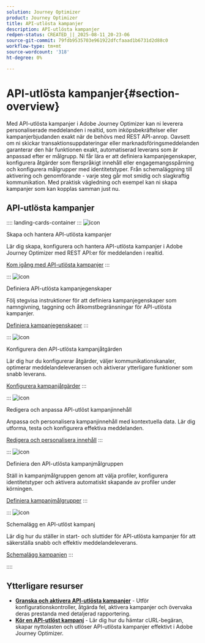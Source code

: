 ```yaml
---
solution: Journey Optimizer
product: Journey Optimizer
title: API-utlösta kampanjer
description: API-utlösta kampanjer
redpen-status: CREATED_||_2025-08-11_20-23-06
source-git-commit: 79fdb9535703e961922dfcfaaad1b6731d2d88c0
workflow-type: tm+mt
source-wordcount: '318'
ht-degree: 0%

---
```



# API-utlösta kampanjer{#section-overview}

Med API-utlösta kampanjer i Adobe Journey Optimizer kan ni leverera personaliserade meddelanden i realtid, som inköpsbekräftelser eller kampanjerbjudanden exakt när de behövs med REST API-anrop. Oavsett om ni skickar transaktionsuppdateringar eller marknadsföringsmeddelanden garanterar den här funktionen exakt, automatiserad leverans som är anpassad efter er målgrupp. Ni får lära er att definiera kampanjegenskaper, konfigurera åtgärder som flerspråkigt innehåll eller engagemangsspårning och konfigurera målgrupper med identitetstyper. Från schemaläggning till aktivering och genomförande - varje steg går mot smidig och slagkraftig kommunikation. Med praktisk vägledning och exempel kan ni skapa kampanjer som kan kopplas samman just nu.

## API-utlösta kampanjer

:::: landing-cards-container
:::
![icon](https://cdn.experienceleague.adobe.com/icons/circle-play.svg)

Skapa och hantera API-utlösta kampanjer

Lär dig skapa, konfigurera och hantera API-utlösta kampanjer i Adobe Journey Optimizer med REST API:er för meddelanden i realtid.

[Kom igång med API-utlösta kampanjer](../using/campaigns/api-triggered-campaigns.md)
:::

:::
![icon](https://cdn.experienceleague.adobe.com/icons/list-check.svg)

Definiera API-utlösta kampanjegenskaper

Följ stegvisa instruktioner för att definiera kampanjegenskaper som namngivning, taggning och åtkomstbegränsningar för API-utlösta kampanjer.

[Definiera kampanjegenskaper](../using/campaigns/api-triggered-campaign-properties.md)
:::

:::
![icon](https://cdn.experienceleague.adobe.com/icons/gear.svg)

Konfigurera den API-utlösta kampanjåtgärden

Lär dig hur du konfigurerar åtgärder, väljer kommunikationskanaler, optimerar meddelandeleveransen och aktiverar ytterligare funktioner som snabb leverans.

[Konfigurera kampanjåtgärder](../using/campaigns/api-triggered-campaign-action.md)
:::

:::
![icon](https://cdn.experienceleague.adobe.com/icons/bullseye.svg)

Redigera och anpassa API-utlöst kampanjinnehåll

Anpassa och personalisera kampanjinnehåll med kontextuella data. Lär dig utforma, testa och konfigurera effektiva meddelanden.

[Redigera och personalisera innehåll](../using/campaigns/api-triggered-campaign-content.md)
:::

:::
![icon](https://cdn.experienceleague.adobe.com/icons/users.svg)

Definiera den API-utlösta kampanjmålgruppen

Ställ in kampanjmålgruppen genom att välja profiler, konfigurera identitetstyper och aktivera automatiskt skapande av profiler under körningen.

[Definiera kampanjmålgrupper](../using/campaigns/api-triggered-campaign-audience.md)
:::

:::
![icon](https://cdn.experienceleague.adobe.com/icons/clock.svg)

Schemalägg en API-utlöst kampanj

Lär dig hur du ställer in start- och sluttider för API-utlösta kampanjer för att säkerställa snabb och effektiv meddelandeleverans.

[Schemalägg kampanjen](../using/campaigns/api-triggered-campaign-schedule.md)
:::

::::


## Ytterligare resurser

- **[Granska och aktivera API-utlösta kampanjer](../using/campaigns/review-activate-api-triggered-campaign.md)** - Utför konfigurationskontroller, åtgärda fel, aktivera kampanjer och övervaka deras prestanda med detaljerad rapportering.
- **[Kör en API-utlöst kampanj](../using/campaigns/trigger-campaigns.md)** - Lär dig hur du hämtar cURL-begäran, skapar nyttolasten och utlöser API-utlösta kampanjer effektivt i Adobe Journey Optimizer.
